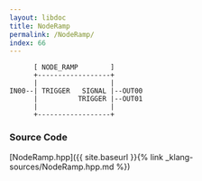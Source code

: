 ```yaml
---
layout: libdoc
title: NodeRamp
permalink: /NodeRamp/
index: 66
---
```


          [ NODE_RAMP        ]       
          +------------------+       
          |                  |       
    IN00--| TRIGGER   SIGNAL |--OUT00
          |          TRIGGER |--OUT01
          |                  |       
          +------------------+       




### Source Code

[NodeRamp.hpp]({{ site.baseurl }}{% link _klang-sources/NodeRamp.hpp.md %})

